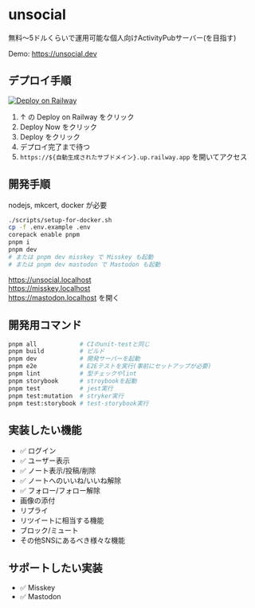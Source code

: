 # unsocial

無料～5ドルくらいで運用可能な個人向けActivityPubサーバー(を目指す)

Demo: https://unsocial.dev

## デプロイ手順

[![Deploy on Railway](https://railway.app/button.svg)](https://railway.app/template/Zw0SlL?referralCode=mveF9L)

1. ↑ の Deploy on Railway をクリック
1. Deploy Now をクリック
1. Deploy をクリック
1. デプロイ完了まで待つ
1. `https://${自動生成されたサブドメイン}.up.railway.app` を開いてアクセス

## 開発手順

nodejs, mkcert, docker が必要

```sh
./scripts/setup-for-docker.sh
cp -f .env.example .env
corepack enable pnpm
pnpm i
pnpm dev
# または pnpm dev misskey で Misskey も起動
# または pnpm dev mastodon で Mastodon も起動
```

https://unsocial.localhost  
https://misskey.localhost  
https://mastodon.localhost を開く

## 開発用コマンド

```sh
pnpm all            # CIのunit-testと同じ
pnpm build          # ビルド
pnpm dev            # 開発サーバーを起動
pnpm e2e            # E2Eテストを実行(事前にセットアップが必要)
pnpm lint           # 型チェックやlint
pnpm storybook      # stroybookを起動
pnpm test           # jest実行
pnpm test:mutation  # stryker実行
pnpm test:storybook # test-storybook実行
```

## 実装したい機能

- ✅ ログイン
- ✅ ユーザー表示
- ✅ ノート表示/投稿/削除
- ✅ ノートへのいいね/いいね解除
- ✅ フォロー/フォロー解除
- 画像の添付
- リプライ
- リツイートに相当する機能
- ブロック/ミュート
- その他SNSにあるべき様々な機能

## サポートしたい実装

- ✅ Misskey
- ✅ Mastodon
